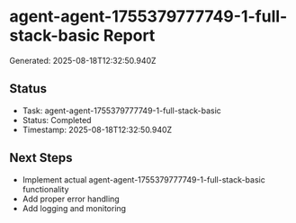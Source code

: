# agent-agent-1755379777749-1-full-stack-basic Report

Generated: 2025-08-18T12:32:50.940Z

## Status
- Task: agent-agent-1755379777749-1-full-stack-basic
- Status: Completed
- Timestamp: 2025-08-18T12:32:50.940Z

## Next Steps
- Implement actual agent-agent-1755379777749-1-full-stack-basic functionality
- Add proper error handling
- Add logging and monitoring
